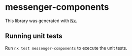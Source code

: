 # messenger-components

This library was generated with [Nx](https://nx.dev).

## Running unit tests

Run `nx test messenger-components` to execute the unit tests.
